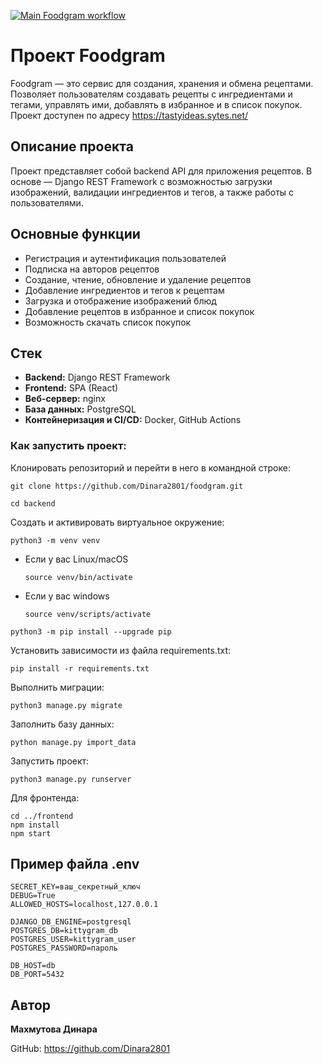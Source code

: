 [![Main Foodgram workflow](https://github.com/Dinara2801/foodgram/actions/workflows/main.yml/badge.svg)](https://github.com/Dinara2801/foodgram/actions/workflows/main.yml)

# Проект Foodgram

Foodgram — это сервис для создания, хранения и обмена рецептами. Позволяет пользователям создавать рецепты с ингредиентами и тегами, управлять ими, добавлять в избранное и в список покупок. Проект доступен по адресу https://tastyideas.sytes.net/

## Описание проекта

Проект представляет собой backend API для приложения рецептов. В основе — Django REST Framework с возможностью загрузки изображений, валидации ингредиентов и тегов, а также работы с пользователями.


## Основные функции
- Регистрация и аутентификация пользователей
- Подписка на авторов рецептов
- Создание, чтение, обновление и удаление рецептов
- Добавление ингредиентов и тегов к рецептам
- Загрузка и отображение изображений блюд
- Добавление рецептов в избранное и список покупок
- Возможность скачать список покупок

## Стек
- **Backend:** Django REST Framework
- **Frontend:** SPA (React)
- **Веб-сервер:** nginx
- **База данных:** PostgreSQL
- **Контейнеризация и CI/CD:** Docker, GitHub Actions

### Как запустить проект:

Клонировать репозиторий и перейти в него в командной строке:

```
git clone https://github.com/Dinara2801/foodgram.git
```

```
cd backend
```

Cоздать и активировать виртуальное окружение:

```
python3 -m venv venv
```

* Если у вас Linux/macOS

    ```
    source venv/bin/activate
    ```

* Если у вас windows

    ```
    source venv/scripts/activate
    ```

```
python3 -m pip install --upgrade pip
```

Установить зависимости из файла requirements.txt:

```
pip install -r requirements.txt
```

Выполнить миграции:

```
python3 manage.py migrate
```

Заполнить базу данных: 
 
``` 
python manage.py import_data 
``` 

Запустить проект:

```
python3 manage.py runserver
```

Для фронтенда:

```
cd ../frontend
npm install
npm start
```

## Пример файла .env

```
SECRET_KEY=ваш_секретный_ключ
DEBUG=True
ALLOWED_HOSTS=localhost,127.0.0.1

DJANGO_DB_ENGINE=postgresql
POSTGRES_DB=kittygram_db
POSTGRES_USER=kittygram_user
POSTGRES_PASSWORD=пароль

DB_HOST=db
DB_PORT=5432
```

## Автор

**Махмутова Динара**

GitHub: https://github.com/Dinara2801